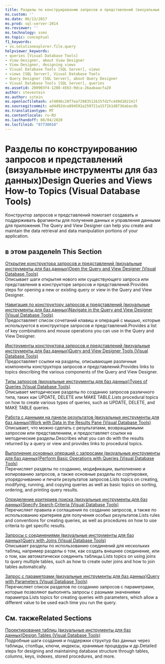 ```yaml
---
title: Разделы по конструированию запросов и представлений (визуальные инструменты для баз данных) | Документация Майкрософт
ms.custom: ''
ms.date: 06/13/2017
ms.prod: sql-server-2014
ms.reviewer: ''
ms.technology: ssms
ms.topic: conceptual
f1_keywords:
- vs.solutionexplorer.file.query
helpviewer_keywords:
- queries [Visual Database Tools]
- View Designer, about View Designer
- View Designer, designing views
- Visual Database Tools [SQL Server], views
- views [SQL Server], Visual Database Tools
- Query Designer [SQL Server], about Query Designer
- Visual Database Tools [SQL Server], queries
ms.assetid: 200903f4-1208-4563-9dca-26aabaacfa20
author: stevestein
ms.author: sstein
ms.openlocfilehash: a74896c20f7ea72983512615fd2fc449d102241f
ms.sourcegitcommit: ad4d92dce894592a259721a1571b1d8736abacdb
ms.translationtype: MT
ms.contentlocale: ru-RU
ms.lasthandoff: 08/04/2020
ms.locfileid: "87730010"
---
```

# <a name="design-queries-and-views-how-to-topics-visual-database-tools"></a><span data-ttu-id="1916e-102">Разделы по конструированию запросов и представлений (визуальные инструменты для баз данных)</span><span class="sxs-lookup"><span data-stu-id="1916e-102">Design Queries and Views How-to Topics (Visual Database Tools)</span></span>
  <span data-ttu-id="1916e-103">Конструктор запросов и представлений помогает создавать и поддерживать фрагменты для получения данных и управления данными для приложения.</span><span class="sxs-lookup"><span data-stu-id="1916e-103">The Query and View Designer can help you create and maintain the data retrieval and data manipulation portions of your application.</span></span>  
  
## <a name="in-this-section"></a><span data-ttu-id="1916e-104">в этом разделе</span><span class="sxs-lookup"><span data-stu-id="1916e-104">In This Section</span></span>  
 [<span data-ttu-id="1916e-105">Открытие конструктора запросов и представлений (визуальные инструменты для баз данных)</span><span class="sxs-lookup"><span data-stu-id="1916e-105">Open the Query and View Designer &#40;Visual Database Tools&#41;</span></span>](visual-database-tools.md)  
 <span data-ttu-id="1916e-106">Описывает шаги открытия нового или существующего запроса или представления в конструкторе запросов и представлений.</span><span class="sxs-lookup"><span data-stu-id="1916e-106">Provides steps for opening a new or existing query or view in the Query and View Designer.</span></span>  
  
 [<span data-ttu-id="1916e-107">Навигация по конструктору запросов и представлений (визуальные инструменты для баз данных)</span><span class="sxs-lookup"><span data-stu-id="1916e-107">Navigate in the Query and View Designer &#40;Visual Database Tools&#41;</span></span>](navigate-in-the-query-and-view-designer-visual-database-tools.md)  
 <span data-ttu-id="1916e-108">Предоставляет список сочетаний клавиш и операций с мышью, которые используются в конструкторе запросов и представлений.</span><span class="sxs-lookup"><span data-stu-id="1916e-108">Provides a list of key combinations and mouse operations you can use in the Query and View Designer.</span></span>  
  
 [<span data-ttu-id="1916e-109">Инструменты конструктора запросов и представлений (визуальные инструменты для баз данных)</span><span class="sxs-lookup"><span data-stu-id="1916e-109">Query and View Designer Tools &#40;Visual Database Tools&#41;</span></span>](query-and-view-designer-tools-visual-database-tools.md)  
 <span data-ttu-id="1916e-110">Предоставляет ссылки на разделы, описывающие различные компоненты конструктора запросов и представлений.</span><span class="sxs-lookup"><span data-stu-id="1916e-110">Provides links to topics describing the various components of the Query and View Designer.</span></span>  
  
 [<span data-ttu-id="1916e-111">Типы запросов (визуальные инструменты для баз данных)</span><span class="sxs-lookup"><span data-stu-id="1916e-111">Types of Queries &#40;Visual Database Tools&#41;</span></span>](types-of-queries-visual-database-tools.md)  
 <span data-ttu-id="1916e-112">Описывает методические разделы по созданию запросов различного типа, таких как UPDATE, DELETE или MAKE TABLE.</span><span class="sxs-lookup"><span data-stu-id="1916e-112">Lists procedural topics on how to create various types of queries, such as UPDATE, DELETE, and MAKE TABLE queries.</span></span>  
  
 [<span data-ttu-id="1916e-113">Работа с данными на панели результатов (визуальные инструменты для баз данных)</span><span class="sxs-lookup"><span data-stu-id="1916e-113">Work with Data in the Results Pane &#40;Visual Database Tools&#41;</span></span>](results-pane-visual-database-tools.md)  
 <span data-ttu-id="1916e-114">Описывает, что можно сделать с результатами, возвращаемыми запросом или представлением, и предоставляет ссылки на методические разделы.</span><span class="sxs-lookup"><span data-stu-id="1916e-114">Describes what you can do with the results returned by a query or view and provides links to procedural topics.</span></span>  
  
 [<span data-ttu-id="1916e-115">Выполнение основных операций с запросами (визуальные инструменты для баз данных)</span><span class="sxs-lookup"><span data-stu-id="1916e-115">Perform Basic Operations with Queries &#40;Visual Database Tools&#41;</span></span>](perform-basic-operations-with-queries-visual-database-tools.md)  
 <span data-ttu-id="1916e-116">Перечисляет разделы по созданию, модификации, выполнению и копированию запросов, а также основные разделы по сортировке, упорядочиванию и печати результатов запросов.</span><span class="sxs-lookup"><span data-stu-id="1916e-116">Lists topics on creating, modifying, running, and copying queries as well as basic topics on sorting, ordering, and printing query results.</span></span>  
  
 [<span data-ttu-id="1916e-117">Определение критериев поиска (визуальные инструменты для баз данных)</span><span class="sxs-lookup"><span data-stu-id="1916e-117">Specify Search Criteria &#40;Visual Database Tools&#41;</span></span>](specify-search-criteria-visual-database-tools.md)  
 <span data-ttu-id="1916e-118">Перечисляет правила и соглашения по созданию запросов, а также по использованию критериев для получения особых результатов.</span><span class="sxs-lookup"><span data-stu-id="1916e-118">Lists rules and conventions for creating queries, as well as procedures on how to use criteria to get specific results.</span></span>  
  
 [<span data-ttu-id="1916e-119">Запросы с соединениями (визуальные инструменты для баз данных)</span><span class="sxs-lookup"><span data-stu-id="1916e-119">Query with Joins &#40;Visual Database Tools&#41;</span></span>](query-with-joins-visual-database-tools.md)  
 <span data-ttu-id="1916e-120">Описывает разделы по использованию соединений для нескольких таблиц, например разделы о том, как создать внешнее соединение, или о том, как автоматически соединить таблицы.</span><span class="sxs-lookup"><span data-stu-id="1916e-120">Lists topics on using joins to query multiple tables, such as how to create outer joins and how to join tables automatically.</span></span>  
  
 [<span data-ttu-id="1916e-121">Запрос с параметрами (визуальные инструменты для баз данных)</span><span class="sxs-lookup"><span data-stu-id="1916e-121">Query with Parameters &#40;Visual Database Tools&#41;</span></span>](query-with-parameters-visual-database-tools.md)  
 <span data-ttu-id="1916e-122">Перечисляет список разделов по созданию запросов с параметрами, которые позволяют выполнять запросы с разными значениями параметра.</span><span class="sxs-lookup"><span data-stu-id="1916e-122">Lists topics for creating queries with parameters, which allow a different value to be used each time you run the query.</span></span>  
  
## <a name="related-sections"></a><span data-ttu-id="1916e-123">См. также</span><span class="sxs-lookup"><span data-stu-id="1916e-123">Related Sections</span></span>  
 [<span data-ttu-id="1916e-124">Проектирование таблиц (визуальные инструменты для баз данных)</span><span class="sxs-lookup"><span data-stu-id="1916e-124">Design Tables &#40;Visual Database Tools&#41;</span></span>](design-tables-visual-database-tools.md)  
 <span data-ttu-id="1916e-125">Подробные шаги создания и поддержки структур баз данных через таблицы, столбцы, ключи, индексы, хранимые процедуры и др.</span><span class="sxs-lookup"><span data-stu-id="1916e-125">Detailed steps for designing and maintaining database structure through tables, columns, keys, indexes, stored procedures, and more.</span></span>  
